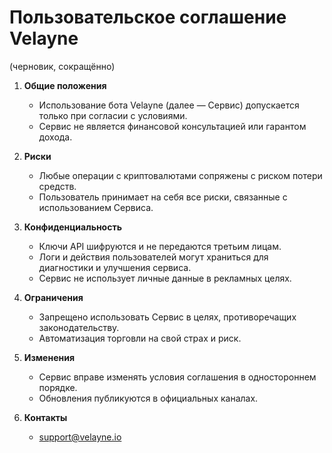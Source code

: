 # Пользовательское соглашение Velayne

(черновик, сокращённо)

1. **Общие положения**
   - Использование бота Velayne (далее — Сервис) допускается только при согласии с условиями.
   - Сервис не является финансовой консультацией или гарантом дохода.

2. **Риски**
   - Любые операции с криптовалютами сопряжены с риском потери средств.
   - Пользователь принимает на себя все риски, связанные с использованием Сервиса.

3. **Конфиденциальность**
   - Ключи API шифруются и не передаются третьим лицам.
   - Логи и действия пользователей могут храниться для диагностики и улучшения сервиса.
   - Сервис не использует личные данные в рекламных целях.

4. **Ограничения**
   - Запрещено использовать Сервис в целях, противоречащих законодательству.
   - Автоматизация торговли на свой страх и риск.

5. **Изменения**
   - Сервис вправе изменять условия соглашения в одностороннем порядке.
   - Обновления публикуются в официальных каналах.

6. **Контакты**
   - support@velayne.io